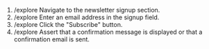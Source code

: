 1. /explore Navigate to the newsletter signup section.
2. /explore Enter an email address in the signup field.
3. /explore Click the "Subscribe" button.
4. /explore Assert that a confirmation message is displayed or that a confirmation email is sent.